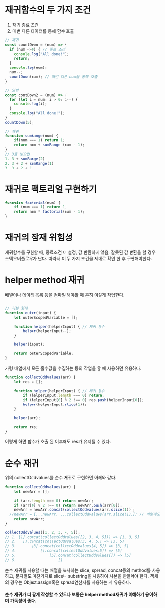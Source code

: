 # 재귀함수의 두 가지 조건

1. 재귀 종료 조건
2. 매번 다른 데이터를 통해 함수 호출

```js
// 재귀
const countDown = (num) => {
  if (num <=0) { // 종료 조건
    console.log("All done!");
    return;
  }
  console.log(num);
  num--;
  countDown(num); // 매번 다른 num을 통해 호출
}

// 일반
const contDown2 = (num) => {
  for (let i = num; i > 0; i--) {
    console.log(i);
  }
  console.log("All done!");
}
countDown(5);

// 재귀
function sumRange(num) {
    if(num === 1) return 1;
    return num + sumRange (num - 1);
}
// 3을 넣으면
1. 3 + sumRange(2)
2. 3 + 2 + sumRange(1)
3. 3 + 2 + 1

```

# 재귀로 팩토리얼 구현하기

```js
function factorial(num) {
    if (num === 1) return 1;
    return num * factorial(num - 1);
}
```



# 재귀의 잠재 위험성

재귀함수를 구현할 때, 종료조건 미 설정, 값 반환하지 않음, 잘못된 값 반환을 할 경우 스택오버플로우가 난다. 따라서 이 두 가지 조건을 제대로 확인 한 후 구현해야한다.

# helper method 재귀

배열이나 데이터 목록 등을 컴파일 해야할 때 흔히 이렇게 작업한다.

```js

// 기본 형태
function outer(input) {
    let outerScopedVariable = [];

    function helper(helperInput) { // 재귀 함수
        helper(helperInput--);
    }

    helper(input);

    return outerScopedVariable;
}

```

가령 배열에서 모든 홀수값을 수집하는 등의 작업을 할 때 사용하면 유용하다.

```js
function collectOddvalues(arr) {
    let res = [];

    function helper(helperInput) { // 재귀 함수
        if (helperInput.length === 0) return;
        if (helperInput[0] % 2 !== 0) res.push(helperInput[0]);
        helper(helperInput.slice(1));
    }

    helper(arr);

    return res;
}

```
이렇게 하면 함수가 호출 된 이후에도 res가 유지될 수 있다.

# 순수 재귀

위의 collectOddvalues를 순수 재귀로 구현하면 아래와 같다.

```js
function collectOddvalues(arr) {
    let newArr = [];

    if (arr.length === 0) return newArr;
    if (arr[0] % 2 !== 0) return newArr.push(arr[0]);
    newArr = newArr.concat(collectOddvalues(arr.slice(1)));
  //newArr = [...newArr, ...collectOddvalues(arr.slice(1))]; // 이렇게도 가능하다.
    return newArr;
}

collectOddvalues([1, 2, 3, 4, 5]);
// 1. [1].concat(collectOddvalues([2, 3, 4, 5])) => [1, 3, 5]
// 2. 	[].concat(collectOddvalues[3, 4, 5]) => [3, 5]
// 3. 		[3].concat(collectOddvalues[4, 5]) => [3, 5]
// 4. 			[].concat(collectOddvalues[5]) => [5]
// 5. 				[5].concat(collectOddvalues[]) => [5]
// 6.					[]
```

순수 재귀를 사용할 때는 배열을 복사하는 slice, spread, concat등의 method를 사용하고, 문자열도 마찬가지로 slice나 substring을 사용하여 사본을 만들어야 한다. 객체의 경우는 Object.assign혹은 spread연산자를 사용하는 게 유용하다.


#### 순수 재귀가 더 짧게 작성할 수 있으나 보통은 helper method재귀가 이해하기 용이하며 가독성이 좋다.
